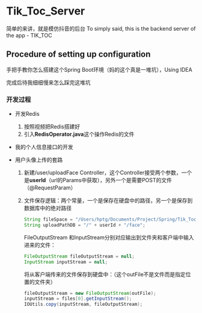 # Tik_Toc_Server
简单的来讲，就是模仿抖音的后台
To simply said, this is the backend server of the app - TIK_TOC

## Procedure of setting up configuration 
手把手教你怎么搭建这个Spring Boot环境（妈的这个真是一堆坑），Using IDEA

完成后待我细细慢来怎么踩完这堆坑



### 开发过程

* 开发Redis
  1. 按照视频把Redis搭建好
  2. 引入**RedisOperator.java**这个操作Redis的文件

* 我的个人信息接口的开发

* 用户头像上传的套路

  1. 新建/user/uploadFace Controller，这个Controller接受两个参数，一个是**userId**（url的Params中获取），另外一个是需要POST的文件（@RequestParam）

  2. 文件保存逻辑：两个常量，一个是保存在硬盘中的路径，另一个是保存到数据库中的绝对路径

     ```java
     String fileSpace = "/Users/hptg/Documents/Project/Spring/Tik_Toc/Resources";
     String uploadPathDB = "/" + userId + "/face";
     ```

     FileOutputStream 和InputStream分别对应输出到文件夹和客户端中输入进来的文件：

     ```java
     FileOutputStream fileOutputStream = null;
     InputStream inputStream = null;
     ```

     将从客户端传来的文件保存到硬盘中：（这个outFile不是文件而是指定位置的文件夹）

     ```java
     fileOutputStream = new FileOutputStream(outFile);
     inputStream = files[0].getInputStream();
     IOUtils.copy(inputStream, fileOutputStream);
     ```

